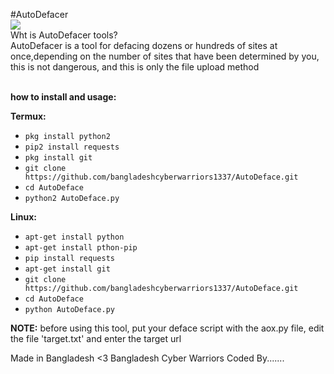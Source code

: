 #AutoDefacer<br>
<img src="https://img.shields.io/badge/MADE%20IN%20-Bangladesh-orange?colorA=%23ff0000&colorB=%23017e40&style=for-the-badge">
<br>Wht is AutoDefacer tools?<br>
AutoDefacer is a tool for defacing dozens or hundreds of sites at once,depending on the number
of sites that have been determined by you, this is not dangerous, and this is only the file upload method<br><br>


**how to install and usage:**

**Termux:**
* `pkg install python2`
* `pip2 install requests`
* `pkg install git`
* `git clone https://github.com/bangladeshcyberwarriors1337/AutoDeface.git`
* `cd AutoDeface`
* `python2 AutoDeface.py`

**Linux:**
* `apt-get install python`
* `apt-get install pthon-pip`
* `pip install requests`
* `apt-get install git`
* `git clone https://github.com/bangladeshcyberwarriors1337/AutoDeface.git`
* `cd AutoDeface`
* `python AutoDeface.py`

**NOTE:** before using this tool, put your deface script with the aox.py file, edit the file 'target.txt' and enter the target url


Made in Bangladesh <3
Bangladesh Cyber Warriors
Coded By....... 
